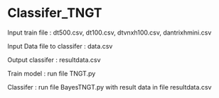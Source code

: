 # Classifer_TNGT

Input train file : dt500.csv, dt100.csv, dtvnxh100.csv, dantrixhmini.csv

Input Data file to classifer : data.csv

Output classifer : resultdata.csv

Train model : run file TNGT.py

Classifer : run file BayesTNGT.py with result data in file resultdata.csv
